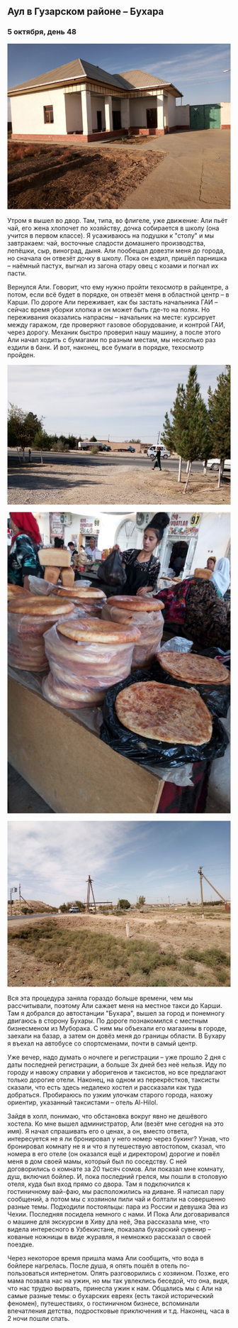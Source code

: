 ## Аул в Гузарском районе – Бухара

### 5 октября, день 48

![Дом Али в узбекском ауле](../images/IMG_20181005_074216.jpg)

Утром я вышел во двор. Там, типа, во флигеле, уже движение: Али пьёт чай, его жена хлопочет по хозяйству, дочка собирается в школу (она учится в первом классе). Я усаживаюсь на подушки к "столу" и мы завтракаем: чай, восточные сладости домашнего производства, лепёшки, сыр, виноград, дыня. Али пообещал довезти меня до города, но сначала он отвезёт дочку в школу. Пока он ездил, пришёл парнишка – наёмный пастух, выгнал из загона отару овец с козами и погнал их пасти.

Вернулся Али. Говорит, что ему нужно пройти техосмотр в райцентре, а потом, если всё будет в порядке, он отвезёт меня в областной центр – в Карши. По дороге Али переживает, как бы застать начальника ГАИ – сейчас время уборки хлопка и он может быть где-то на полях. Но переживания оказались напрасны – начальник на месте: курсирует между гаражом, где проверяют газовое оборудование, и контрой ГАИ, через дорогу. Механик быстро проверил нашу машину, а после этого Али начал ходить с бумагами по разным местам, мы несколько раз ездили в банк. И вот, наконец, все бумаги в порядке, техосмотр пройден.

![Улица райцентра Гузар](../images/IMG_20181005_090136.jpg)

![Рынок в Гузаре](../images/IMG_20181005_110603.jpg)

![Окраина города](../images/IMG_20181005_125100.jpg)

Вся эта процедура заняла гораздо больше времени, чем мы рассчитывали, поэтому Али сажает меня на местное такси до Карши. Там я добрался до автостанции "Бухара", вышел за город и понемногу двигаюсь в сторону Бухары. По дороге познакомился с местным бизнесменом из Муборака. С ним мы объехали его магазины в городе, заехали на базар, а затем он довёз меня до границы области. В Бухару я въехал на автобусе со спортсменами, почти в самый центр.

Уже вечер, надо думать о ночлеге и регистрации – уже прошло 2 дня с даты последней регистрации, а больше 3х дней без неё нельзя. Иду по городу и навожу справки у аборигенов и таксистов, но все предлагают только дорогие отели. Наконец, на одном из перекрёстков, таксисты сказали, что есть здесь недалеко хостел и рассказали как туда добраться. Пробираюсь по узким улочкам старого города, нахожу ориентир, указанный таксистами – отель Al-Hilol.

Зайдя в холл, понимаю, что обстановка вокруг явно не дешёвого хостела. Ко мне вышел администратор, Али (везёт мне сегодня на это имя). Я начал спрашивать его о ценах, а он, вместо ответа, интересуется не я ли бронировал у него номер через букинг? Узнав, что бронировал комнату не я и что я путешествую автостопом, сказал, что номера в его отеле (он оказался ещё и директором) дорогие и повёл меня в дом своей мамы, который был по соседству. С ней договорились о комнате за 20 тысяч сомов. Али показал мне комнату, душ, включил бойлер. И, пока последний грелся, мы пошли в столовую отеля, куда был вход прямо со двора. Там я подключился к гостиничному вай-фаю, мы расположились на диване. Я написал пару сообщений, а потом мы с хозяином пили чай и болтали на совершенно разные темы. Подходили постояльцы: пара из России и девушка Эва из Чехии. Последняя посидела немного с нами. И Пока Али договаривался о машине для экскурсии в Хиву дла неё, Эва рассказала мне, что видела интересного в Узбекистане, показала бухарский сувенир – кованые ножницы в виде журавля, я немножко рассказал о своей поездке.

Через некоторое время пришла мама Али сообщить, что вода в бойлере нагрелась. После душа, я опять пошёл в отель по-пользоваться интернетом. Опять разговорились с хозяином. Позже, его мама позвала нас на ужин, но мы так увлеклись беседой, что она, видя, что нас трудно вырвать, принесла ужин к нам. Общались мы с Али на самые разные темы: о бухарских евреях (есть такой исторический феномен), путешествиях, о гостиничном бизнесе, вспоминали впечатления детства, подростковые приключения и т.д. Наконец, часа в 2 ночи пошли спать.